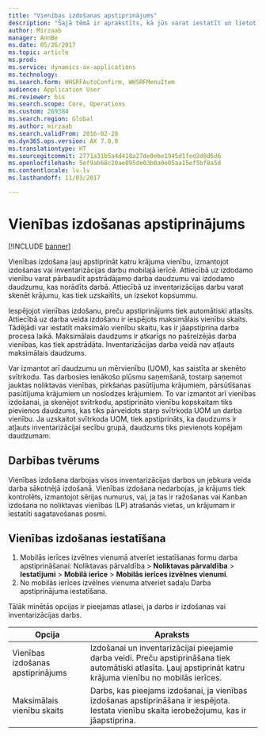 ```yaml
---
title: "Vienības izdošanas apstiprinājums"
description: "Šajā tēmā ir aprakstīts, kā jūs varat iestatīt un lietot vienību izdošanas apstiprināšanas funkciju mobilajā ierīcē."
author: Mirzaab
manager: AnnBe
ms.date: 05/26/2017
ms.topic: article
ms.prod: 
ms.service: dynamics-ax-applications
ms.technology: 
ms.search.form: WHSRFAutoConfirm, WHSRFMenuItem
audience: Application User
ms.reviewer: bis
ms.search.scope: Core, Operations
ms.custom: 269384
ms.search.region: Global
ms.author: mirzaab
ms.search.validFrom: 2016-02-28
ms.dyn365.ops.version: AX 7.0.0
ms.translationtype: HT
ms.sourcegitcommit: 2771a31b5a4d418a27de0ebe1945d1fed2d8d6d6
ms.openlocfilehash: 5ef9ab68c20ae095de03b0a0e05aa15ef5bf8a5d
ms.contentlocale: lv-lv
ms.lasthandoff: 11/03/2017

---
```


# <a name="piece-picking-confirmation"></a>Vienības izdošanas apstiprinājums

[!INCLUDE [banner](../includes/banner.md)]

Vienības izdošana ļauj apstiprināt katru krājuma vienību, izmantojot izdošanas vai inventarizācijas darbu mobilajā ierīcē. Attiecībā uz izdodamo vienību varat pārbaudīt apstrādājamo darba daudzumu vai izdodamo daudzumu, kas norādīts darbā. Attiecībā uz inventarizācijas darbu varat skenēt krājumu, kas tiek uzskaitīts, un izsekot kopsummu.

Iespējojot vienības izdošanu, preču apstiprinājums tiek automātiski atlasīts. Attiecībā uz darba veida izdošanu ir iespējots maksimālais vienību skaits. Tādējādi var iestatīt maksimālo vienību skaitu, kas ir jāapstiprina darba procesa laikā. Maksimālais daudzums ir atkarīgs no pašreizējās darba vienības, kas tiek apstrādāta. Inventarizācijas darba veidā nav atļauts maksimālais daudzums.

Var izmantot arī daudzumu un mērvienību (UOM), kas saistīta ar skenēto svītrkodu. Tas darbosies ienākošo plūsmu saņemšanā, tostarp saņemot jauktas noliktavas vienības, pirkšanas pasūtījuma krājumiem, pārsūtīšanas pasūtījuma krājumiem un noslodzes krājumiem. To var izmantot arī vienības izdošanai, ja skenējot svītrkodu, apstiprināto vienību kopskaitam tiks pievienos daudzums, kas tiks pārveidots starp svītrkoda UOM un darba vienību. Ja uzskaitot svītrkoda UOM, tiek apstiprināts, ka daudzums ir atļauts inventarizācijai secību grupā, daudzums tiks pievienots kopējam daudzumam.

## <a name="where-it-applies"></a>Darbības tvērums

Vienības izdošana darbojas visos inventarizācijas darbos un jebkura veida darba sākotnējā izdošanā. Vienības izdošana nedarbojas, ja krājums tiek kontrolēts, izmantojot sērijas numurus, vai, ja tas ir ražošanas vai Kanban izdošana no noliktavas vienības (LP) atrašanās vietas, un krājumam ir iestatīti sagatavošanas posmi.

## <a name="set-up-piece-picking"></a>Vienības izdošanas iestatīšana

1.  Mobilās ierīces izvēlnes vienumā atveriet iestatīšanas formu darba apstiprināšanai: Noliktavas pārvaldība > **Noliktavas pārvaldība** > **Iestatījumi** > **Mobilā ierīce** > **Mobilās ierīces izvēlnes vienumi**. 
2. No mobilās ierīces izvēlnes vienuma atveriet sadaļu Darba apstiprinājuma iestatīšana.

Tālāk minētās opcijas ir pieejamas atlasei, ja darbs ir izdošanas vai inventarizācijas darbs.


|           Opcija           |                                                                            Apraksts                                                                            |
|----------------------------|-------------------------------------------------------------------------------------------------------------------------------------------------------------------|
| Vienības izdošanas apstiprinājums | Izdošanai un inventarizācijai pieejamie darba veidi. Preču apstiprināšana tiek automātiski atlasīta. Ļauj apstiprināt katru krājuma vienību no mobilās ierīces. |
|  Maksimālais vienību skaits  |                   Darbs, kas pieejams izdošanai, ja vienības izdošanas apstiprināšana ir iespējota. Iestata vienību skaita ierobežojumu, kas ir jāapstiprina.                   |


